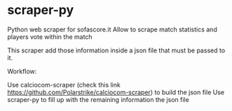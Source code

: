 # scraper-py

Python web scraper for sofascore.it
Allow to scrape match statistics and players vote within the match

This scraper add those information inside a json file that must be passed to it.

Workflow:

Use calciocom-scraper (check this link https://github.com/Polarstrike/calciocom-scraper) to build the json file
Use scraper-py to fill up with the remaining information the json file
